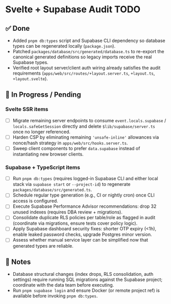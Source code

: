 # Svelte + Supabase Audit TODO

## ✅ Done
- Added `pnpm db:types` script and Supabase CLI dependency so database types can be regenerated locally (`package.json`).
- Patched `packages/database/src/generated/database.ts` to re-export the canonical generated definitions so legacy imports receive the real Supabase types.
- Verified root layout server/client auth wiring already satisfies the audit requirements (`apps/web/src/routes/+layout.server.ts`, `+layout.ts`, `+layout.svelte`).

## 🔄 In Progress / Pending

### Svelte SSR items
- [ ] Migrate remaining server endpoints to consume `event.locals.supabase` / `locals.safeGetSession` directly and delete `$lib/supabase/server.ts` once no longer referenced.
- [ ] Harden CSP by eliminating remaining `'unsafe-inline'` allowances via nonce/hash strategy in `apps/web/src/hooks.server.ts`.
- [ ] Sweep client components to prefer `data.supabase` instead of instantiating new browser clients.

### Supabase + TypeScript items
- [ ] Run `pnpm db:types` (requires logged-in Supabase CLI and either local stack via `supabase start` or `--project-id`) to regenerate `packages/database/src/generated.ts`.
- [ ] Schedule regular type generation (e.g., CI or nightly cron) once CLI access is configured.
- [ ] Execute Supabase Performance Advisor recommendations: drop 32 unused indexes (requires DBA review + migrations).
- [ ] Consolidate duplicate RLS policies per table/role as flagged in audit (coordinate via migrations, ensure tests cover policy logic).
- [ ] Apply Supabase dashboard security fixes: shorter OTP expiry (<1h), enable leaked password checks, upgrade Postgres minor version.
- [ ] Assess whether manual service layer can be simplified now that generated types are reliable.

## 📌 Notes
- Database structural changes (index drops, RLS consolidation, auth settings) require running SQL migrations against the Supabase project; coordinate with the data team before executing.
- Run `pnpm supabase login` and ensure Docker (or remote project ref) is available before invoking `pnpm db:types`.
